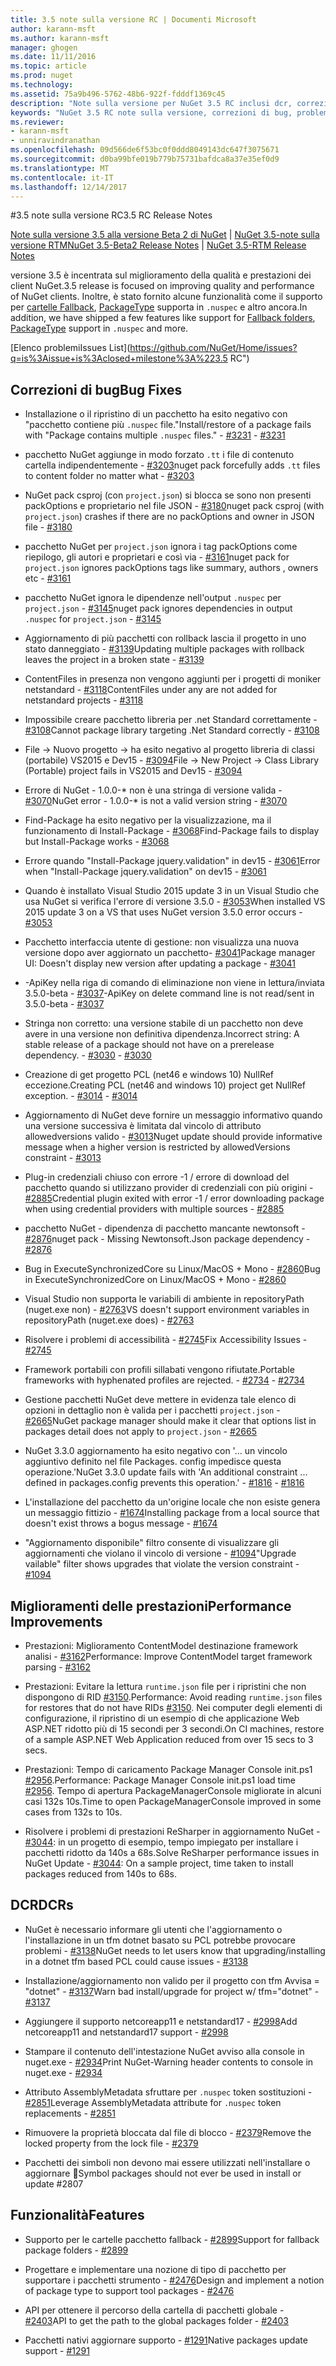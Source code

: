 ```yaml
---
title: 3.5 note sulla versione RC | Documenti Microsoft
author: karann-msft
ms.author: karann-msft
manager: ghogen
ms.date: 11/11/2016
ms.topic: article
ms.prod: nuget
ms.technology: 
ms.assetid: 75a9b496-5762-48b6-922f-fdddf1369c45
description: "Note sulla versione per NuGet 3.5 RC inclusi dcr, correzioni di bug, le funzionalità aggiunte e problemi noti."
keywords: "NuGet 3.5 RC note sulla versione, correzioni di bug, problemi noti, aggiunta di funzionalità, eseguire"
ms.reviewer:
- karann-msft
- unniravindranathan
ms.openlocfilehash: 09d566de6f53bc0f0ddd8049143dc647f3075671
ms.sourcegitcommit: d0ba99bfe019b779b75731bafdca8a37e35ef0d9
ms.translationtype: MT
ms.contentlocale: it-IT
ms.lasthandoff: 12/14/2017
---
```

#<a name="35-rc-release-notes"></a><span data-ttu-id="5e589-104">3.5 note sulla versione RC</span><span class="sxs-lookup"><span data-stu-id="5e589-104">3.5 RC Release Notes</span></span>

<span data-ttu-id="5e589-105">[Note sulla versione 3.5 alla versione Beta 2 di NuGet](../release-notes/nuget-3.5-Beta2.md) | [NuGet 3.5-note sulla versione RTM](../release-notes/nuget-3.5-RTM.md)</span><span class="sxs-lookup"><span data-stu-id="5e589-105">[NuGet 3.5-Beta2 Release Notes](../release-notes/nuget-3.5-Beta2.md) | [NuGet 3.5-RTM Release Notes](../release-notes/nuget-3.5-RTM.md)</span></span>

<span data-ttu-id="5e589-106">versione 3.5 è incentrata sul miglioramento della qualità e prestazioni dei client NuGet.</span><span class="sxs-lookup"><span data-stu-id="5e589-106">3.5 release is focused on improving quality and performance of NuGet clients.</span></span> <span data-ttu-id="5e589-107">Inoltre, è stato fornito alcune funzionalità come il supporto per [cartelle Fallback](https://github.com/NuGet/Home/issues/2899), [PackageType](https://github.com/NuGet/Home/issues/2476) supporta in `.nuspec` e altro ancora.</span><span class="sxs-lookup"><span data-stu-id="5e589-107">In addition, we have shipped a few features like support for [Fallback folders](https://github.com/NuGet/Home/issues/2899), [PackageType](https://github.com/NuGet/Home/issues/2476) support in `.nuspec` and more.</span></span>

[<span data-ttu-id="5e589-108">Elenco problemi</span><span class="sxs-lookup"><span data-stu-id="5e589-108">Issues List</span></span>](https://github.com/NuGet/Home/issues?q=is%3Aissue+is%3Aclosed+milestone%3A%223.5 RC")

## <a name="bug-fixes"></a><span data-ttu-id="5e589-109">Correzioni di bug</span><span class="sxs-lookup"><span data-stu-id="5e589-109">Bug Fixes</span></span>

* <span data-ttu-id="5e589-110">Installazione o il ripristino di un pacchetto ha esito negativo con "pacchetto contiene più `.nuspec` file."</span><span class="sxs-lookup"><span data-stu-id="5e589-110">Install/restore of a package fails with "Package contains multiple `.nuspec` files."</span></span><span data-ttu-id="5e589-111"> - [#3231](https://github.com/NuGet/Home/issues/3231)</span><span class="sxs-lookup"><span data-stu-id="5e589-111"> - [#3231](https://github.com/NuGet/Home/issues/3231)</span></span>

* <span data-ttu-id="5e589-112">pacchetto NuGet aggiunge in modo forzato `.tt` i file di contenuto cartella indipendentemente - [#3203](https://github.com/NuGet/Home/issues/3203)</span><span class="sxs-lookup"><span data-stu-id="5e589-112">nuget pack forcefully adds `.tt` files to content folder no matter what - [#3203](https://github.com/NuGet/Home/issues/3203)</span></span>

* <span data-ttu-id="5e589-113">NuGet pack csproj (con `project.json`) si blocca se sono non presenti packOptions e proprietario nel file JSON - [#3180](https://github.com/NuGet/Home/issues/3180)</span><span class="sxs-lookup"><span data-stu-id="5e589-113">nuget pack csproj (with `project.json`) crashes if there are no packOptions and owner in JSON file - [#3180](https://github.com/NuGet/Home/issues/3180)</span></span>

* <span data-ttu-id="5e589-114">pacchetto NuGet per `project.json` ignora i tag packOptions come riepilogo, gli autori e proprietari e così via - [#3161](https://github.com/NuGet/Home/issues/3161)</span><span class="sxs-lookup"><span data-stu-id="5e589-114">nuget pack for `project.json` ignores packOptions tags like summary, authors , owners etc - [#3161](https://github.com/NuGet/Home/issues/3161)</span></span>

* <span data-ttu-id="5e589-115">pacchetto NuGet ignora le dipendenze nell'output `.nuspec` per `project.json`  -  [#3145](https://github.com/NuGet/Home/issues/3145)</span><span class="sxs-lookup"><span data-stu-id="5e589-115">nuget pack ignores dependencies in output `.nuspec` for `project.json` - [#3145](https://github.com/NuGet/Home/issues/3145)</span></span>

* <span data-ttu-id="5e589-116">Aggiornamento di più pacchetti con rollback lascia il progetto in uno stato danneggiato - [#3139](https://github.com/NuGet/Home/issues/3139)</span><span class="sxs-lookup"><span data-stu-id="5e589-116">Updating multiple packages with rollback leaves the project in a broken state - [#3139](https://github.com/NuGet/Home/issues/3139)</span></span>

* <span data-ttu-id="5e589-117">ContentFiles in presenza non vengono aggiunti per i progetti di moniker netstandard - [#3118](https://github.com/NuGet/Home/issues/3118)</span><span class="sxs-lookup"><span data-stu-id="5e589-117">ContentFiles under any are not added for netstandard projects - [#3118](https://github.com/NuGet/Home/issues/3118)</span></span>

* <span data-ttu-id="5e589-118">Impossibile creare pacchetto libreria per .net Standard correttamente - [#3108](https://github.com/NuGet/Home/issues/3108)</span><span class="sxs-lookup"><span data-stu-id="5e589-118">Cannot package library targeting .Net Standard correctly - [#3108](https://github.com/NuGet/Home/issues/3108)</span></span>

* <span data-ttu-id="5e589-119">File -> Nuovo progetto -> ha esito negativo al progetto libreria di classi (portabile) VS2015 e Dev15 - [#3094](https://github.com/NuGet/Home/issues/3094)</span><span class="sxs-lookup"><span data-stu-id="5e589-119">File -> New Project -> Class Library (Portable) project fails in VS2015 and Dev15 - [#3094](https://github.com/NuGet/Home/issues/3094)</span></span>

* <span data-ttu-id="5e589-120">Errore di NuGet - 1.0.0-\* non è una stringa di versione valida - [#3070](https://github.com/NuGet/Home/issues/3070)</span><span class="sxs-lookup"><span data-stu-id="5e589-120">NuGet error - 1.0.0-\* is not a valid version string - [#3070](https://github.com/NuGet/Home/issues/3070)</span></span>

* <span data-ttu-id="5e589-121">Find-Package ha esito negativo per la visualizzazione, ma il funzionamento di Install-Package - [#3068](https://github.com/NuGet/Home/issues/3068)</span><span class="sxs-lookup"><span data-stu-id="5e589-121">Find-Package fails to display but Install-Package works - [#3068](https://github.com/NuGet/Home/issues/3068)</span></span>

* <span data-ttu-id="5e589-122">Errore quando "Install-Package jquery.validation" in dev15 - [#3061](https://github.com/NuGet/Home/issues/3061)</span><span class="sxs-lookup"><span data-stu-id="5e589-122">Error when "Install-Package jquery.validation" on dev15 - [#3061](https://github.com/NuGet/Home/issues/3061)</span></span>

* <span data-ttu-id="5e589-123">Quando è installato Visual Studio 2015 update 3 in un Visual Studio che usa NuGet si verifica l'errore di versione 3.5.0 - [#3053](https://github.com/NuGet/Home/issues/3053)</span><span class="sxs-lookup"><span data-stu-id="5e589-123">When installed VS 2015 update 3 on a VS that uses NuGet version 3.5.0 error occurs - [#3053](https://github.com/NuGet/Home/issues/3053)</span></span>

* <span data-ttu-id="5e589-124">Pacchetto interfaccia utente di gestione: non visualizza una nuova versione dopo aver aggiornato un pacchetto- [#3041](https://github.com/NuGet/Home/issues/3041)</span><span class="sxs-lookup"><span data-stu-id="5e589-124">Package manager UI: Doesn't display new version after updating a package - [#3041](https://github.com/NuGet/Home/issues/3041)</span></span>

* <span data-ttu-id="5e589-125">-ApiKey nella riga di comando di eliminazione non viene in lettura/inviata 3.5.0-beta - [#3037](https://github.com/NuGet/Home/issues/3037)</span><span class="sxs-lookup"><span data-stu-id="5e589-125">-ApiKey on delete command line is not read/sent in 3.5.0-beta - [#3037](https://github.com/NuGet/Home/issues/3037)</span></span>

* <span data-ttu-id="5e589-126">Stringa non corretto: una versione stabile di un pacchetto non deve avere in una versione non definitiva dipendenza.</span><span class="sxs-lookup"><span data-stu-id="5e589-126">Incorrect string: A stable release of a package should not have on a prerelease dependency.</span></span><span data-ttu-id="5e589-127"> - [#3030](https://github.com/NuGet/Home/issues/3030)</span><span class="sxs-lookup"><span data-stu-id="5e589-127"> - [#3030](https://github.com/NuGet/Home/issues/3030)</span></span>

* <span data-ttu-id="5e589-128">Creazione di get progetto PCL (net46 e windows 10) NullRef eccezione.</span><span class="sxs-lookup"><span data-stu-id="5e589-128">Creating PCL (net46 and windows 10) project get NullRef exception.</span></span><span data-ttu-id="5e589-129"> - [#3014](https://github.com/NuGet/Home/issues/3014)</span><span class="sxs-lookup"><span data-stu-id="5e589-129"> - [#3014](https://github.com/NuGet/Home/issues/3014)</span></span>

* <span data-ttu-id="5e589-130">Aggiornamento di NuGet deve fornire un messaggio informativo quando una versione successiva è limitata dal vincolo di attributo allowedversions valido - [#3013](https://github.com/NuGet/Home/issues/3013)</span><span class="sxs-lookup"><span data-stu-id="5e589-130">Nuget update should provide informative message when a higher version is restricted by allowedVersions constraint - [#3013](https://github.com/NuGet/Home/issues/3013)</span></span>

* <span data-ttu-id="5e589-131">Plug-in credenziali chiuso con errore -1 / errore di download del pacchetto quando si utilizzano provider di credenziali con più origini - [#2885](https://github.com/NuGet/Home/issues/2885)</span><span class="sxs-lookup"><span data-stu-id="5e589-131">Credential plugin exited with error -1 / error downloading package when using credential providers with multiple sources - [#2885](https://github.com/NuGet/Home/issues/2885)</span></span>

* <span data-ttu-id="5e589-132">pacchetto NuGet - dipendenza di pacchetto mancante newtonsoft - [#2876](https://github.com/NuGet/Home/issues/2876)</span><span class="sxs-lookup"><span data-stu-id="5e589-132">nuget pack - Missing Newtonsoft.Json package dependency - [#2876](https://github.com/NuGet/Home/issues/2876)</span></span>

* <span data-ttu-id="5e589-133">Bug in ExecuteSynchronizedCore su Linux/MacOS + Mono - [#2860](https://github.com/NuGet/Home/issues/2860)</span><span class="sxs-lookup"><span data-stu-id="5e589-133">Bug in ExecuteSynchronizedCore on Linux/MacOS + Mono - [#2860](https://github.com/NuGet/Home/issues/2860)</span></span>

* <span data-ttu-id="5e589-134">Visual Studio non supporta le variabili di ambiente in repositoryPath (nuget.exe non) - [#2763](https://github.com/NuGet/Home/issues/2763)</span><span class="sxs-lookup"><span data-stu-id="5e589-134">VS doesn't support environment variables in repositoryPath (nuget.exe does) - [#2763](https://github.com/NuGet/Home/issues/2763)</span></span>

* <span data-ttu-id="5e589-135">Risolvere i problemi di accessibilità - [#2745](https://github.com/NuGet/Home/issues/2745)</span><span class="sxs-lookup"><span data-stu-id="5e589-135">Fix Accessibility Issues - [#2745](https://github.com/NuGet/Home/issues/2745)</span></span>

* <span data-ttu-id="5e589-136">Framework portabili con profili sillabati vengono rifiutate.</span><span class="sxs-lookup"><span data-stu-id="5e589-136">Portable frameworks with hyphenated profiles are rejected.</span></span><span data-ttu-id="5e589-137"> - [#2734](https://github.com/NuGet/Home/issues/2734)</span><span class="sxs-lookup"><span data-stu-id="5e589-137"> - [#2734](https://github.com/NuGet/Home/issues/2734)</span></span>

* <span data-ttu-id="5e589-138">Gestione pacchetti NuGet deve mettere in evidenza tale elenco di opzioni in dettaglio non è valida per i pacchetti `project.json`  -  [#2665](https://github.com/NuGet/Home/issues/2665)</span><span class="sxs-lookup"><span data-stu-id="5e589-138">NuGet package manager should make it clear that options list in packages detail does not apply to `project.json` - [#2665](https://github.com/NuGet/Home/issues/2665)</span></span>

* <span data-ttu-id="5e589-139">NuGet 3.3.0 aggiornamento ha esito negativo con '... un vincolo aggiuntivo definito nel file Packages. config impedisce questa operazione.'</span><span class="sxs-lookup"><span data-stu-id="5e589-139">NuGet 3.3.0 update fails with 'An additional constraint ... defined in packages.config prevents this operation.'</span></span><span data-ttu-id="5e589-140"> - [#1816](https://github.com/NuGet/Home/issues/1816)</span><span class="sxs-lookup"><span data-stu-id="5e589-140"> - [#1816](https://github.com/NuGet/Home/issues/1816)</span></span>

* <span data-ttu-id="5e589-141">L'installazione del pacchetto da un'origine locale che non esiste genera un messaggio fittizio - [#1674](https://github.com/NuGet/Home/issues/1674)</span><span class="sxs-lookup"><span data-stu-id="5e589-141">Installing package from a local source that doesn't exist throws a bogus message - [#1674](https://github.com/NuGet/Home/issues/1674)</span></span>

* <span data-ttu-id="5e589-142">"Aggiornamento disponibile" filtro consente di visualizzare gli aggiornamenti che violano il vincolo di versione - [#1094](https://github.com/NuGet/Home/issues/1094)</span><span class="sxs-lookup"><span data-stu-id="5e589-142">"Upgrade vailable" filter shows upgrades that violate the version constraint - [#1094](https://github.com/NuGet/Home/issues/1094)</span></span>

## <a name="performance-improvements"></a><span data-ttu-id="5e589-143">Miglioramenti delle prestazioni</span><span class="sxs-lookup"><span data-stu-id="5e589-143">Performance Improvements</span></span>

* <span data-ttu-id="5e589-144">Prestazioni: Miglioramento ContentModel destinazione framework analisi - [#3162](https://github.com/NuGet/Home/issues/3162)</span><span class="sxs-lookup"><span data-stu-id="5e589-144">Performance: Improve ContentModel target framework parsing - [#3162](https://github.com/NuGet/Home/issues/3162)</span></span>

* <span data-ttu-id="5e589-145">Prestazioni: Evitare la lettura `runtime.json` file per i ripristini che non dispongono di RID [#3150](https://github.com/NuGet/Home/issues/3150).</span><span class="sxs-lookup"><span data-stu-id="5e589-145">Performance: Avoid reading `runtime.json` files for restores that do not have RIDs [#3150](https://github.com/NuGet/Home/issues/3150).</span></span> <span data-ttu-id="5e589-146">Nei computer degli elementi di configurazione, il ripristino di un esempio di che applicazione Web ASP.NET ridotto più di 15 secondi per 3 secondi.</span><span class="sxs-lookup"><span data-stu-id="5e589-146">On CI machines, restore of a sample ASP.NET Web Application reduced from over 15 secs to 3 secs.</span></span>

* <span data-ttu-id="5e589-147">Prestazioni: Tempo di caricamento Package Manager Console init.ps1 [#2956](https://github.com/NuGet/Home/issues/2956).</span><span class="sxs-lookup"><span data-stu-id="5e589-147">Performance: Package Manager Console init.ps1 load time [#2956](https://github.com/NuGet/Home/issues/2956).</span></span> <span data-ttu-id="5e589-148">Tempo di apertura PackageManagerConsole migliorate in alcuni casi 132s 10s.</span><span class="sxs-lookup"><span data-stu-id="5e589-148">Time to open PackageManagerConsole improved in some cases from 132s to 10s.</span></span>

* <span data-ttu-id="5e589-149">Risolvere i problemi di prestazioni ReSharper in aggiornamento NuGet - [#3044](https://github.com/NuGet/Home/issues/3044): in un progetto di esempio, tempo impiegato per installare i pacchetti ridotto da 140s a 68s.</span><span class="sxs-lookup"><span data-stu-id="5e589-149">Solve ReSharper performance issues in NuGet Update - [#3044](https://github.com/NuGet/Home/issues/3044): On a sample project, time taken to install packages reduced from 140s to 68s.</span></span>

## <a name="dcrs"></a><span data-ttu-id="5e589-150">DCR</span><span class="sxs-lookup"><span data-stu-id="5e589-150">DCRs</span></span>

* <span data-ttu-id="5e589-151">NuGet è necessario informare gli utenti che l'aggiornamento o l'installazione in un tfm dotnet basato su PCL potrebbe provocare problemi - [#3138](https://github.com/NuGet/Home/issues/3138)</span><span class="sxs-lookup"><span data-stu-id="5e589-151">NuGet needs to let users know that upgrading/installing in a dotnet tfm based PCL could cause issues - [#3138](https://github.com/NuGet/Home/issues/3138)</span></span>

* <span data-ttu-id="5e589-152">Installazione/aggiornamento non valido per il progetto con tfm Avvisa = "dotnet" - [#3137](https://github.com/NuGet/Home/issues/3137)</span><span class="sxs-lookup"><span data-stu-id="5e589-152">Warn bad install/upgrade for project w/ tfm="dotnet" - [#3137](https://github.com/NuGet/Home/issues/3137)</span></span>

* <span data-ttu-id="5e589-153">Aggiungere il supporto netcoreapp11 e netstandard17 - [#2998](https://github.com/NuGet/Home/issues/2998)</span><span class="sxs-lookup"><span data-stu-id="5e589-153">Add netcoreapp11 and netstandard17 support - [#2998](https://github.com/NuGet/Home/issues/2998)</span></span>

* <span data-ttu-id="5e589-154">Stampare il contenuto dell'intestazione NuGet avviso alla console in nuget.exe - [#2934](https://github.com/NuGet/Home/issues/2934)</span><span class="sxs-lookup"><span data-stu-id="5e589-154">Print NuGet-Warning header contents to console in nuget.exe - [#2934](https://github.com/NuGet/Home/issues/2934)</span></span>

* <span data-ttu-id="5e589-155">Attributo AssemblyMetadata sfruttare per `.nuspec` token sostituzioni - [#2851](https://github.com/NuGet/Home/issues/2851)</span><span class="sxs-lookup"><span data-stu-id="5e589-155">Leverage AssemblyMetadata attribute for `.nuspec` token replacements - [#2851](https://github.com/NuGet/Home/issues/2851)</span></span>

* <span data-ttu-id="5e589-156">Rimuovere la proprietà bloccata dal file di blocco - [#2379](https://github.com/NuGet/Home/issues/2379)</span><span class="sxs-lookup"><span data-stu-id="5e589-156">Remove the locked property from the lock file - [#2379](https://github.com/NuGet/Home/issues/2379)</span></span>

* <span data-ttu-id="5e589-157">Pacchetti dei simboli non devono mai essere utilizzati nell'installare o aggiornare &#2807;</span><span class="sxs-lookup"><span data-stu-id="5e589-157">Symbol packages should not ever be used in install or update #2807</span></span>

## <a name="features"></a><span data-ttu-id="5e589-158">Funzionalità</span><span class="sxs-lookup"><span data-stu-id="5e589-158">Features</span></span>

* <span data-ttu-id="5e589-159">Supporto per le cartelle pacchetto fallback - [#2899](https://github.com/NuGet/Home/issues/2899)</span><span class="sxs-lookup"><span data-stu-id="5e589-159">Support for fallback package folders - [#2899](https://github.com/NuGet/Home/issues/2899)</span></span>

* <span data-ttu-id="5e589-160">Progettare e implementare una nozione di tipo di pacchetto per supportare i pacchetti strumento - [#2476](https://github.com/NuGet/Home/issues/2476)</span><span class="sxs-lookup"><span data-stu-id="5e589-160">Design and implement a notion of package type to support tool packages - [#2476](https://github.com/NuGet/Home/issues/2476)</span></span>

* <span data-ttu-id="5e589-161">API per ottenere il percorso della cartella di pacchetti globale - [#2403](https://github.com/NuGet/Home/issues/2403)</span><span class="sxs-lookup"><span data-stu-id="5e589-161">API to get the path to the global packages folder - [#2403](https://github.com/NuGet/Home/issues/2403)</span></span>

* <span data-ttu-id="5e589-162">Pacchetti nativi aggiornare supporto - [#1291](https://github.com/NuGet/Home/issues/1291)</span><span class="sxs-lookup"><span data-stu-id="5e589-162">Native packages update support - [#1291](https://github.com/NuGet/Home/issues/1291)</span></span>
